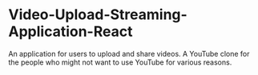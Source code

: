 # Video-Upload-Streaming-Application-React
An application for users to upload and share videos. A YouTube clone for the people who might not want to use YouTube for various reasons.
